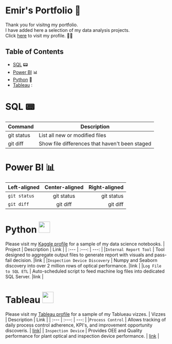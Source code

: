 # Emir's Portfolio 👾

Thank you for visitng my portfolio.<br>
I have added here a selection of my data analysis projects. <br>
Click [here](https://github.com/3mirk) to visit my profile. 👨‍🔧

## Table of Contents
- [SQL](#sql) :pager:
- [Power BI](#power-bi) 📊
- [Python](#python) :snake:
- [Tableau](#tableau) :

# SQL :pager:
| Command | Description 
| --- | --- 
| git status | List all new or modified files 
| git diff | Show file differences that haven't been staged 

# Power BI 📊
| Left-aligned | Center-aligned | Right-aligned |
| :---         |     :---:      |          ---: |
|`git status`   | git status     | git status    |
| `git diff`     | git diff       | git diff      |

# Python <img src="https://github.com/3mirk/Portfolio/assets/106506098/77552856-5aa2-4ded-a1a5-7ae862551f45" width="35" height="35">
Please visit my [Kaggle profile](https://public.tableau.com/app/profile/ahmet.emir.kara/vizzes) for a sample of my data science notebooks.
| Project | Description | Link |
| :---         |     :---:      |          ---: |
|`Internal Report Tool`   | Tool designed to aggregate output files to generate report with visuals and pass-fail decision.    |link |
|`Inspection Device Discovery`   | Numpy and Seaborn discovery into over 2 million rows of optical performance.     |link |
|`Log File to SQL ETL`   | Auto-scheduled script to feed machine log files into dedicated SQL Server.     |link |


# Tableau <img src="https://github.com/3mirk/Portfolio/assets/106506098/23374a08-8379-4bca-bc31-8eca1b0f4028" width="35" height="35">
Please visit my [Tableau profile](https://public.tableau.com/app/profile/ahmet.emir.kara/vizzes) for a sample of my Tablueau vizzes.
| Vizzes | Description | Link |
| :---         |     :---:      |          ---: |
|`Process Control`   | Allows tracking of daily process control adherence, KPI's, and improvement opportunity discoveris.     | [link](https://public.tableau.com/app/profile/ahmet.emir.kara/viz/ProcessControlV/DailyOverview)|
| `Inspection Device`     | Provides OEE and Quality performance for plant optical and inspection device performance.      | [link](https://public.tableau.com/app/profile/ahmet.emir.kara/viz/InspectionDeviceDashboard/Kickouts)      |

